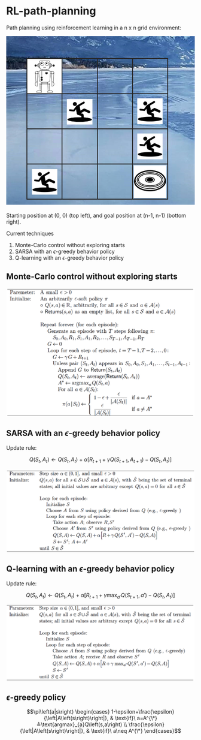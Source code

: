 # RL-path-planning

Path planning using reinforcement learning in a n x n grid environment:

![alt text](img/Maze.png?raw=true)

Starting position at (0, 0) (top left), and goal position at (n-1, n-1) (bottom right).

Current techniques
1. Monte-Carlo control without exploring starts
2. SARSA with an $\epsilon$-greedy behavior policy
3. Q-learning with an $\epsilon$-greedy behavior policy

## Monte-Carlo control without exploring starts
![alt text](img/Monte_carlo_without_es_pseudocode.png?raw=true)

## SARSA with an $\epsilon$-greedy behavior policy

Update rule:

$$Q\left(S_t,A_t\right)← Q\left(S_t,A_t\right)+\alpha\left[R_{t+1}+\gamma Q\left(S_{t+1}, A_{t+1}\right)-Q\left(S_t,A_t\right)\right]$$

![alt text](img/Sarsa_pseudocode.png?raw=true)

## Q-learning with an $\epsilon$-greedy behavior policy

Update rule:

$$Q\left(S_t,A_t\right)← Q\left(S_t,A_t\right)+\alpha\left[R_{t+1}+\gamma \text{max}_ {a'}Q\left(S_{t+1}, a'\right)-Q\left(S_t,A_t\right)\right]$$

![alt text](img/Q_learning_pseudocode.png?raw=true)

## $\epsilon$-greedy policy
$$\pi\left(a|s\right)
\begin{cases}
    1-\epsilon+\frac{\epsilon}{\left|A\left(s\right)\right|}, & \text{if}\ a=A^{\*}≜\text{argmax}_{a}Q\left(s,a\right) \\
    \frac{\epsilon}{\left|A\left(s\right)\right|}, & \text{if}\ a\neq A^{\*}
\end{cases}$$
